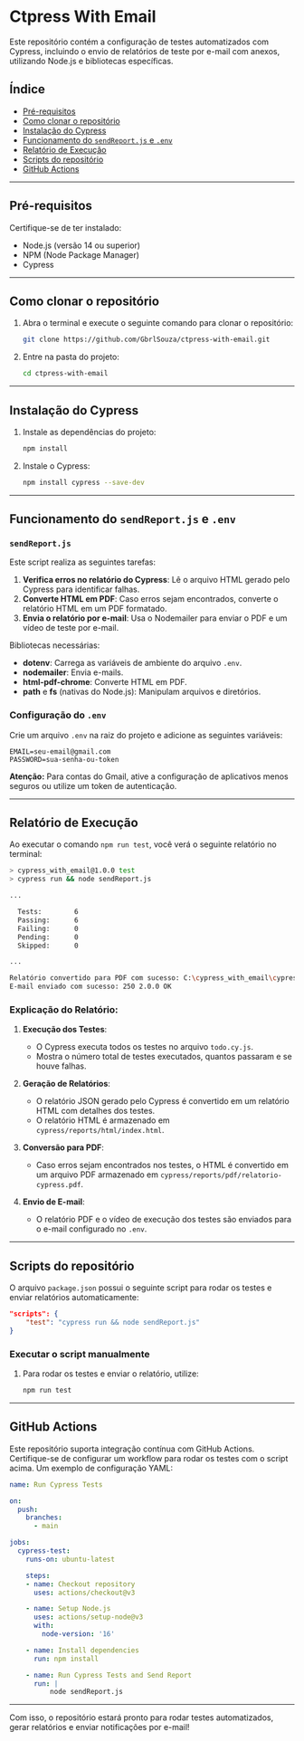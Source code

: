 # Ctpress With Email

Este repositório contém a configuração de testes automatizados com Cypress, incluindo o envio de relatórios de teste por e-mail com anexos, utilizando Node.js e bibliotecas específicas.

## Índice

- [Pré-requisitos](#pré-requisitos)
- [Como clonar o repositório](#como-clonar-o-repositório)
- [Instalação do Cypress](#instalação-do-cypress)
- [Funcionamento do `sendReport.js` e `.env`](#funcionamento-do-sendreportjs-e-env)
- [Relatório de Execução](#relatório-de-execução)
- [Scripts do repositório](#scripts-do-repositório)
- [GitHub Actions](#github-actions)

---

## Pré-requisitos

Certifique-se de ter instalado:
- Node.js (versão 14 ou superior)
- NPM (Node Package Manager)
- Cypress

---

## Como clonar o repositório

1. Abra o terminal e execute o seguinte comando para clonar o repositório:
   ```bash
   git clone https://github.com/GbrlSouza/ctpress-with-email.git
   ```

2. Entre na pasta do projeto:
   ```bash
   cd ctpress-with-email
   ```

---

## Instalação do Cypress

1. Instale as dependências do projeto:
   ```bash
   npm install
   ```

2. Instale o Cypress:
   ```bash
   npm install cypress --save-dev
   ```

---

## Funcionamento do `sendReport.js` e `.env`

### `sendReport.js`

Este script realiza as seguintes tarefas:
1. **Verifica erros no relatório do Cypress**: Lê o arquivo HTML gerado pelo Cypress para identificar falhas.
2. **Converte HTML em PDF**: Caso erros sejam encontrados, converte o relatório HTML em um PDF formatado.
3. **Envia o relatório por e-mail**: Usa o Nodemailer para enviar o PDF e um vídeo de teste por e-mail.

Bibliotecas necessárias:
- **dotenv**: Carrega as variáveis de ambiente do arquivo `.env`.
- **nodemailer**: Envia e-mails.
- **html-pdf-chrome**: Converte HTML em PDF.
- **path** e **fs** (nativas do Node.js): Manipulam arquivos e diretórios.

### Configuração do `.env`

Crie um arquivo `.env` na raiz do projeto e adicione as seguintes variáveis:
```env
EMAIL=seu-email@gmail.com
PASSWORD=sua-senha-ou-token
```

**Atenção:** Para contas do Gmail, ative a configuração de aplicativos menos seguros ou utilize um token de autenticação.

---

## Relatório de Execução

Ao executar o comando `npm run test`, você verá o seguinte relatório no terminal:

```bash
> cypress_with_email@1.0.0 test
> cypress run && node sendReport.js

...

  Tests:        6
  Passing:      6
  Failing:      0
  Pending:      0
  Skipped:      0

...

Relatório convertido para PDF com sucesso: C:\cypress_with_email\cypress\reports\pdf\relatorio-cypress.pdf
E-mail enviado com sucesso: 250 2.0.0 OK
```

### Explicação do Relatório:

1. **Execução dos Testes**:
   - O Cypress executa todos os testes no arquivo `todo.cy.js`.
   - Mostra o número total de testes executados, quantos passaram e se houve falhas.

2. **Geração de Relatórios**:
   - O relatório JSON gerado pelo Cypress é convertido em um relatório HTML com detalhes dos testes.
   - O relatório HTML é armazenado em `cypress/reports/html/index.html`.

3. **Conversão para PDF**:
   - Caso erros sejam encontrados nos testes, o HTML é convertido em um arquivo PDF armazenado em `cypress/reports/pdf/relatorio-cypress.pdf`.

4. **Envio de E-mail**:
   - O relatório PDF e o vídeo de execução dos testes são enviados para o e-mail configurado no `.env`.

---

## Scripts do repositório

O arquivo `package.json` possui o seguinte script para rodar os testes e enviar relatórios automaticamente:
```json
"scripts": {
    "test": "cypress run && node sendReport.js"
}
```

### Executar o script manualmente

1. Para rodar os testes e enviar o relatório, utilize:
   ```bash
   npm run test
   ```

---

## GitHub Actions

Este repositório suporta integração contínua com GitHub Actions. Certifique-se de configurar um workflow para rodar os testes com o script acima. Um exemplo de configuração YAML:

```yaml
name: Run Cypress Tests

on:
  push:
    branches:
      - main

jobs:
  cypress-test:
    runs-on: ubuntu-latest

    steps:
    - name: Checkout repository
      uses: actions/checkout@v3

    - name: Setup Node.js
      uses: actions/setup-node@v3
      with:
        node-version: '16'

    - name: Install dependencies
      run: npm install

    - name: Run Cypress Tests and Send Report
      run: |
          node sendReport.js 
```

---

Com isso, o repositório estará pronto para rodar testes automatizados, gerar relatórios e enviar notificações por e-mail!
